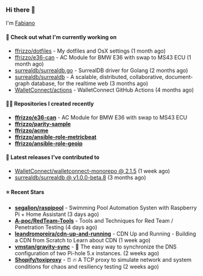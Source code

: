 ### Hi there 👋

I'm [Fabiano](https://ffrizzo.com)

#### 👷 Check out what I'm currently working on


- [ffrizzo/dotfiles](https://github.com/ffrizzo/dotfiles) - My dotfiles and OsX settings (1 month ago)
- [ffrizzo/e36-can](https://github.com/ffrizzo/e36-can) - AC Module for BMW E36 with swap to MS43 ECU (1 month ago)
- [surrealdb/surrealdb.go](https://github.com/surrealdb/surrealdb.go) - SurrealDB driver for Golang (2 months ago)
- [surrealdb/surrealdb](https://github.com/surrealdb/surrealdb) - A scalable, distributed, collaborative, document-graph database, for the realtime web (3 months ago)
- [WalletConnect/actions](https://github.com/WalletConnect/actions) - WalletConnect GitHub Actions (4 months ago)

#### 👨‍💻 Repositories I created recently
- **[ffrizzo/e36-can](https://github.com/ffrizzo/e36-can)** - AC Module for BMW E36 with swap to MS43 ECU
- **[ffrizzo/parity-sample](https://github.com/ffrizzo/parity-sample)**
- **[ffrizzo/acme](https://github.com/ffrizzo/acme)**
- **[ffrizzo/ansible-role-metricbeat](https://github.com/ffrizzo/ansible-role-metricbeat)**
- **[ffrizzo/ansible-role-geoip](https://github.com/ffrizzo/ansible-role-geoip)**

#### 🚀 Latest releases I've contributed to


- [WalletConnect/walletconnect-monorepo @ 2.1.5](https://github.com/WalletConnect/walletconnect-monorepo/releases/tag/2.1.5) (1 week ago)
- [surrealdb/surrealdb @ v1.0.0-beta.8](https://github.com/surrealdb/surrealdb/releases/tag/v1.0.0-beta.8) (3 months ago)

#### ⭐ Recent Stars


- **[segalion/raspipool](https://github.com/segalion/raspipool)** - Swimming Pool Automation Systen with Raspberry Pi &#43; Home Assistant (3 days ago)
- **[A-poc/RedTeam-Tools](https://github.com/A-poc/RedTeam-Tools)** - Tools and Techniques for Red Team / Penetration Testing (4 days ago)
- **[leandromoreira/cdn-up-and-running](https://github.com/leandromoreira/cdn-up-and-running)** - CDN Up and Running - Building a CDN from Scratch to Learn about CDN (1 week ago)
- **[vmstan/gravity-sync](https://github.com/vmstan/gravity-sync)** - 💫 The easy way to synchronize the DNS configuration of two Pi-hole 5.x instances. (2 weeks ago)
- **[Shopify/toxiproxy](https://github.com/Shopify/toxiproxy)** - :alarm_clock: :fire: A TCP proxy to simulate network and system conditions for chaos and resiliency testing (2 weeks ago)
